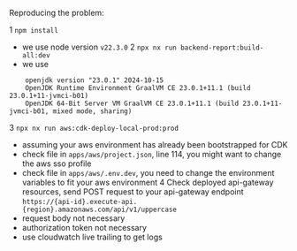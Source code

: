 Reproducing the problem:

1 `npm install`
  - we use node version `v22.3.0`
2 `npx nx run backend-report:build-all:dev`
  - we use 
```
    openjdk version "23.0.1" 2024-10-15
    OpenJDK Runtime Environment GraalVM CE 23.0.1+11.1 (build 23.0.1+11-jvmci-b01)
    OpenJDK 64-Bit Server VM GraalVM CE 23.0.1+11.1 (build 23.0.1+11-jvmci-b01, mixed mode, sharing)
```
3 `npx nx run aws:cdk-deploy-local-prod:prod`
  - assuming your aws environment has already been bootstrapped for CDK
  - check file in `apps/aws/project.json`, line 114, you might want to change the aws sso profile
  - check file in `apps/aws/.env.dev`, you need to change the environment variables to fit your aws environment
4 Check deployed api-gateway resources, send POST request to your api-gateway endpoint `https://{api-id}.execute-api.{region}.amazonaws.com/api/v1/uppercase`
  - request body not necessary
  - authorization token not necessary
  - use cloudwatch live trailing to get logs
